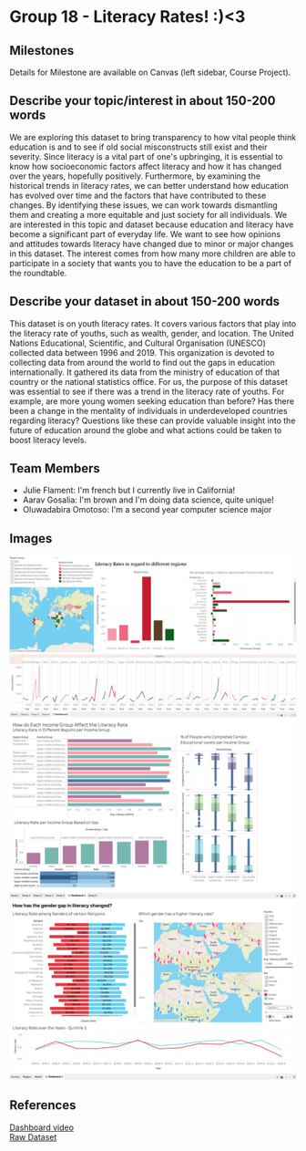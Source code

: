 # Group 18 - Literacy Rates! :)<3


## Milestones

Details for Milestone are available on Canvas (left sidebar, Course Project).

## Describe your topic/interest in about 150-200 words

We are exploring this dataset to bring transparency to how vital people think education is and to see if old social misconstructs still exist and their severity. Since literacy is a vital part of one's upbringing, it is essential to know how socioeconomic factors affect literacy and how it has changed over the years, hopefully positively. Furthermore, by examining the historical trends in literacy rates, we can better understand how education has evolved over time and the factors that have contributed to these changes. By identifying these issues, we can work towards dismantling them and creating a more equitable and just society for all individuals. We are interested in this topic and dataset because education and literacy have become a significant part of everyday life. We want to see how opinions and attitudes towards literacy have changed due to minor or major changes in this dataset. The interest comes from how many more children are able to participate in a society that wants you to have the education to be a part of the roundtable.

## Describe your dataset in about 150-200 words

This dataset is on youth literacy rates. It covers various factors that play into the literacy rate of youths, such as wealth, gender, and location. The United Nations Educational, Scientific, and Cultural Organisation (UNESCO) collected data between 1996 and 2019. This organization is devoted to collecting data from around the world to find out the gaps in education internationally. It gathered its data from the ministry of education of that country or the national statistics office. For us, the purpose of this dataset was essential to see if there was a trend in the literacy rate of youths. For example, are more young women seeking education than before? Has there been a change in the mentality of individuals in underdeveloped countries regarding literacy? Questions like these can provide valuable insight into the future of education around the globe and what actions could be taken to boost literacy levels.

## Team Members

- Julie Flament: I'm french but I currently live in California! 
- Aarav Gosalia: I'm brown and I'm doing data science, quite unique!
- Oluwadabira Omotoso: I'm a second year computer science major

## Images

<img src ="images/dashboard1_ss.jpg">
<img src ="images/dashboard2.png">
<img src ="images/dashboard 3.png">

## References

[Dashboard video](https://vimeo.com/815429872)
<br />
[Raw Dataset](https://www.education-inequalities.org/indicators/literacy_1524#maxYear=2019&minYear=2014&ageGroup=%22literacy_1524%22&dimension=null)



